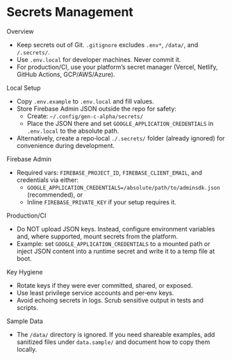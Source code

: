 Secrets Management
==================

Overview
- Keep secrets out of Git. `.gitignore` excludes `.env*`, `/data/`, and `/.secrets/`.
- Use `.env.local` for developer machines. Never commit it.
- For production/CI, use your platform’s secret manager (Vercel, Netlify, GitHub Actions, GCP/AWS/Azure).

Local Setup
- Copy `.env.example` to `.env.local` and fill values.
- Store Firebase Admin JSON outside the repo for safety:
  - Create: `~/.config/gen-c-alpha/secrets/`
  - Place the JSON there and set `GOOGLE_APPLICATION_CREDENTIALS` in `.env.local` to the absolute path.
- Alternatively, create a repo‑local `./.secrets/` folder (already ignored) for convenience during development.

Firebase Admin
- Required vars: `FIREBASE_PROJECT_ID`, `FIREBASE_CLIENT_EMAIL`, and credentials via either:
  - `GOOGLE_APPLICATION_CREDENTIALS=/absolute/path/to/adminsdk.json` (recommended), or
  - Inline `FIREBASE_PRIVATE_KEY` if your setup requires it.

Production/CI
- Do NOT upload JSON keys. Instead, configure environment variables and, where supported, mount secrets from the platform.
- Example: set `GOOGLE_APPLICATION_CREDENTIALS` to a mounted path or inject JSON content into a runtime secret and write it to a temp file at boot.

Key Hygiene
- Rotate keys if they were ever committed, shared, or exposed.
- Use least privilege service accounts and per‑env keys.
- Avoid echoing secrets in logs. Scrub sensitive output in tests and scripts.

Sample Data
- The `/data/` directory is ignored. If you need shareable examples, add sanitized files under `data.sample/` and document how to copy them locally.

